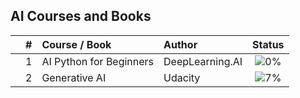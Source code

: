 ## AI Courses and Books


|  | # | Course / Book | Author | Status |
|:---:|:---:|:---|:---|:---:|
|  | 1 | AI Python for Beginners | DeepLearning.AI | ![0%](https://geps.dev/progress/0) |
|  | 2 | Generative AI | Udacity | ![7%](https://geps.dev/progress/7) |





<!-- |  | 1 | [Become an AI Developer Code-Along Series](https://github.com/cintia-shinoda/ai/tree/master/1-Become-AI-Dev) | DataCamp | ![0%](https://progress-bar.dev/0) |
|  | 2 | Formação OpenAI e Python: crie ferramentas poderosas e chatbots inteligentes com as APIs da OpenAI | Alura | ![0%](https://progress-bar.dev/0) |
|  | 3 | Bootcamp: IA Generativa com AWS | trybe | ![9%](https://progress-bar.dev/9) |
|  | 4 | Introduction to ChatGPT | DataCamp | ![0%](https://progress-bar.dev/0) | -->